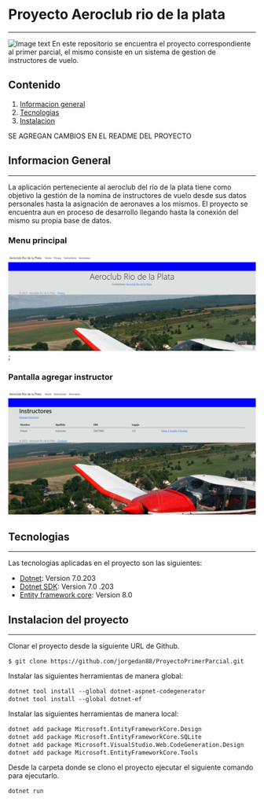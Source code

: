 # Proyecto Aeroclub rio de la plata
***
![Image text](https://static.wixstatic.com/media/279b70_07d1f5ba938e4f0fa2fa745371a35533.jpg)
En este repositorio se encuentra el proyecto correspondiente al primer parcial, el mismo consiste en un sistema de gestion de instructores de vuelo.

## Contenido
1. [Informacion general](#general-info)
2. [Tecnologias](#technologies)
3. [Instalacion](#installation)

SE AGREGAN CAMBIOS EN EL README DEL PROYECTO
## Informacion General 
***
La aplicación perteneciente al aeroclub del río de la plata tiene como objetivo la gestión de la nomina de instructores de vuelo desde sus datos personales hasta la asignación de aeronaves a los mismos.  El proyecto se encuentra aun en proceso de desarrollo llegando hasta la conexión del mismo su propia base de datos. 
### Menu principal

![Image text](https://github.com/jorgedan88/ProyectoPrimerParcial/blob/main/Resources/Index.jpg);

### Pantalla agregar instructor
![Image text](https://github.com/jorgedan88/ProyectoPrimerParcial/blob/main/Resources/Crear.jpg)


## Tecnologias
***
Las tecnologias aplicadas en el proyecto son las siguientes:
* [Dotnet](https://dotnet.microsoft.com/en-us/download): Version 7.0.203 
* [Dotnet SDK](https://example.com): Version 7.0
.203
* [Entity framework core](https://learn.microsoft.com/en-us/ef/core/): Version 8.0

## Instalacion del proyecto
***
Clonar el proyecto desde la siguiente URL de Github. 
```
$ git clone https://github.com/jorgedan88/ProyectoPrimerParcial.git

```

Instalar las siguientes herramientas de manera global:
```
dotnet tool install --global dotnet-aspnet-codegenerator
dotnet tool install --global dotnet-ef

```
Instalar las siguientes herramientas de manera local:
```
dotnet add package Microsoft.EntityFrameworkCore.Design
dotnet add package Microsoft.EntityFrameworkCore.SQLite
dotnet add package Microsoft.VisualStudio.Web.CodeGeneration.Design
dotnet add package Microsoft.EntityFrameworkCore.Tools

```
Desde la carpeta donde se clono el proyecto ejecutar el siguiente comando para ejecutarlo. 
```
dotnet run

```
